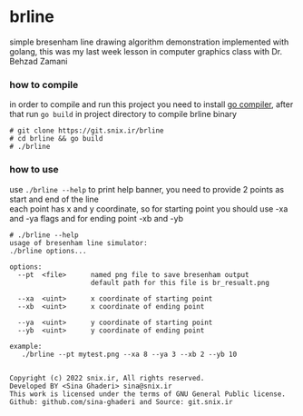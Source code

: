# brline
simple bresenham line drawing algorithm demonstration implemented with golang,
this was my last week lesson in computer graphics class with Dr. Behzad Zamani

### how to compile
in order to compile and run this project you need to install [go compiler](https://go.dev/dl),
after that run `go build` in project directory to compile brline binary

```
# git clone https://git.snix.ir/brline
# cd brline && go build 
# ./brline
```

### how to use
use `./brline --help` to print help banner, you need to provide 2 points as start and end of the line  
each point has x and y coordinate, so for starting point you should use -xa and -ya flags and for ending point -xb and -yb

```
# ./brline --help
usage of bresenham line simulator:
./brline options...

options:
  --pt  <file>      named png file to save bresenham output
                    default path for this file is br_resualt.png

  --xa  <uint>      x coordinate of starting point
  --xb  <uint>      x coordinate of ending point

  --ya  <uint>      y coordinate of starting point
  --yb  <uint>      y coordinate of ending point

example:
   ./brline --pt mytest.png --xa 8 --ya 3 --xb 2 --yb 10


Copyright (c) 2022 snix.ir, All rights reserved.
Developed BY <Sina Ghaderi> sina@snix.ir
This work is licensed under the terms of GNU General Public license.
Github: github.com/sina-ghaderi and Source: git.snix.ir
```


